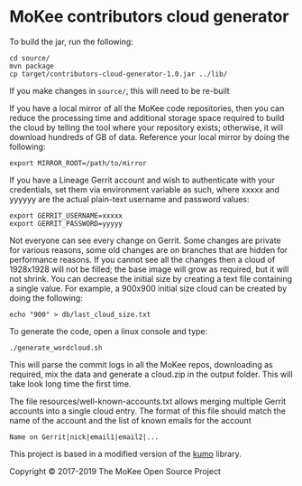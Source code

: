 # MoKee contributors cloud generator

To build the jar, run the following:

    cd source/
    mvn package
    cp target/contributors-cloud-generator-1.0.jar ../lib/

If you make changes in `source/`, this will need to be re-built

If you have a local mirror of all the MoKee code repositories,
then you can reduce the processing time and additional storage space
required to build the cloud by telling the tool where your repository
exists; otherwise, it will download hundreds of GB of data. Reference
your local mirror by doing the following:

    export MIRROR_ROOT=/path/to/mirror

If you have a Lineage Gerrit account and wish to authenticate with
your credentials, set them via environment variable as such, where
xxxxx and yyyyyy are the actual plain-text username and password
values:

    export GERRIT_USERNAME=xxxxx
    export GERRIT_PASSWORD=yyyyy

Not everyone can see every change on Gerrit. Some changes are private
for various reasons, some old changes are on branches that are hidden
for performance reasons. If you cannot see all the changes then a
cloud of 1928x1928 will not be filled; the base image will grow as
required, but it will not shrink. You can decrease the initial size by
creating a text file containing a single value. For example, a 900x900
initial size cloud can be created by doing the following:

    echo "900" > db/last_cloud_size.txt

To generate the code, open a linux console and type:

    ./generate_wordcloud.sh

This will parse the commit logs in all the MoKee repos,
downloading as required, mix the data and generate a cloud.zip in the
output folder. This will take look long time the first time.

The file resources/well-known-accounts.txt allows merging multiple
Gerrit accounts into a single cloud entry. The format of this file
should match the name of the account and the list of known emails for
the account

    Name on Gerrit|nick|email1|email2|...

This project is based in a modified version of the
[kumo](https://github.com/kennycason/kumo) library.

Copyright © 2017-2019 The MoKee Open Source Project
